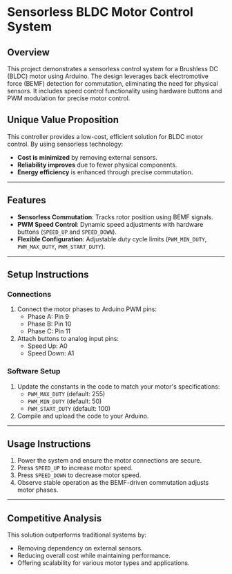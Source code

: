 # Sensorless BLDC Motor Control System

## Overview
This project demonstrates a sensorless control system for a Brushless DC (BLDC) motor using Arduino. The design leverages back electromotive force (BEMF) detection for commutation, eliminating the need for physical sensors. It includes speed control functionality using hardware buttons and PWM modulation for precise motor control.

## Unique Value Proposition
This controller provides a low-cost, efficient solution for BLDC motor control. By using sensorless technology:
- **Cost is minimized** by removing external sensors.
- **Reliability improves** due to fewer physical components.
- **Energy efficiency** is enhanced through precise commutation.

---

## Features
- **Sensorless Commutation**: Tracks rotor position using BEMF signals.
- **PWM Speed Control**: Dynamic speed adjustments with hardware buttons (`SPEED_UP` and `SPEED_DOWN`).
- **Flexible Configuration**: Adjustable duty cycle limits (`PWM_MIN_DUTY`, `PWM_MAX_DUTY`, `PWM_START_DUTY`).
  
---

## Setup Instructions

### Connections
1. Connect the motor phases to Arduino PWM pins:
   - Phase A: Pin 9
   - Phase B: Pin 10
   - Phase C: Pin 11
2. Attach buttons to analog input pins:
   - Speed Up: A0
   - Speed Down: A1

### Software Setup
1. Update the constants in the code to match your motor's specifications:
   - `PWM_MAX_DUTY` (default: 255)
   - `PWM_MIN_DUTY` (default: 50)
   - `PWM_START_DUTY` (default: 100)
2. Compile and upload the code to your Arduino.

---

## Usage Instructions
1. Power the system and ensure the motor connections are secure.
2. Press `SPEED_UP` to increase motor speed.
3. Press `SPEED_DOWN` to decrease motor speed.
4. Observe stable operation as the BEMF-driven commutation adjusts motor phases.

---

## Competitive Analysis
This solution outperforms traditional systems by:
- Removing dependency on external sensors.
- Reducing overall cost while maintaining performance.
- Offering scalability for various motor types and applications.

